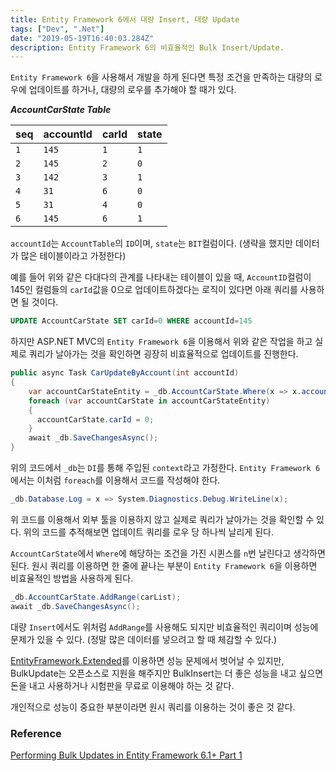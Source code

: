 ```yaml
---
title: Entity Framework 6에서 대량 Insert, 대량 Update
tags: ["Dev", ".Net"]
date: "2019-05-19T16:40:03.284Z"
description: Entity Framework 6의 비효율적인 Bulk Insert/Update.
---
```


`Entity Framework 6`을 사용해서 개발을 하게 된다면 특정 조건을 만족하는 대량의 로우에 업데이트를 하거나, 대량의 로우를 추가해야 할 때가 있다.

***AccountCarState Table***

| seq | accountId | carId | state |
| --- | --- | --- | --- |
| `1` | `145` | `1` | `1` |
| `2` | `145` | `2` | `0` |
| `3` | `142` | `3` | `1` |
| `4` | `31` | `6` | `0` |
| `5` | `31` | `4` | `0` |
| `6` | `145` | `6` | `1` |

`accountId`는 `AccountTable`의 `ID`이며, `state`는 `BIT`컬럼이다. (생략을 했지만 데이터가 많은 테이블이라고 가정한다)

예를 들어 위와 같은 다대다의 관계를 나타내는 테이블이 있을 때, `AccountID`컬럼이 145인 컬럼들의 `carId`값을 0으로 업데이트하겠다는 로직이 있다면 아래 쿼리를 사용하면 될 것이다.

```sql
UPDATE AccountCarState SET carId=0 WHERE accountId=145
```

하지만 ASP.NET MVC의 `Entity Framework 6`을 이용해서 위와 같은 작업을 하고 실제로 쿼리가 날아가는 것을 확인하면 굉장히 비효율적으로 업데이트를 진행한다.

```csharp
public async Task CarUpdateByAccount(int accountId)
{
    var accountCarStateEntity = _db.AccountCarState.Where(x => x.accountId == accountId);
    foreach (var accountCarState in accountCarStateEntity)
    {
      accountCarState.carId = 0;
    }
    await _db.SaveChangesAsync();
}

```

위의 코드에서 `_db`는 `DI`를 통해 주입된 `context`라고 가정한다. `Entity Framework 6`에서는 이처럼 `foreach`를 이용해서 코드를 작성해야 한다.

```csharp
_db.Database.Log = x => System.Diagnostics.Debug.WriteLine(x);
```

위 코드를 이용해서 외부 툴을 이용하지 않고 실제로 쿼리가 날아가는 것을 확인할 수 있다. 위의 코드를 추적해보면 업데이트 쿼리를 로우 당 하나씩 날리게 된다.

`AccountCarState`에서 `Where`에 해당하는 조건을 가진 시퀸스를 `n`번 날린다고 생각하면 된다. 원시 쿼리를 이용하면 한 줄에 끝나는 부분이 `Entity Framework 6`을 이용하면 비효율적인 방법을 사용하게 된다.

```csharp
_db.AccountCarState.AddRange(carList);
await _db.SaveChangesAsync();
```

대량 `Insert`에서도 위처럼 `AddRange`를 사용해도 되지만 비효율적인 쿼리이며 성능에 문제가 있을 수 있다. (정말 많은 데이터를 넣으려고 할 때 체감할 수 있다.)

[EntityFramework.Extended](https://github.com/zzzprojects/EntityFramework.Extended)를 이용하면 성능 문제에서 벗어날 수 있지만, BulkUpdate는 오픈소스로 지원을 해주지만 BulkInsert는 더 좋은 성능을 내고 싶으면 돈을 내고 사용하거나 시험판을 무료로 이용해야 하는 것 같다.

개인적으로 성능이 중요한 부분이라면 원시 쿼리를 이용하는 것이 좋은 것 같다.

### Reference
[Performing Bulk Updates in Entity Framework 6.1+ Part 1](https://www.seguetech.com/performing-bulk-updatesentity-framework-6-1/)

